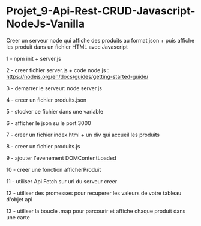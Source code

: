 # Projet_9-Api-Rest-CRUD-Javascript-NodeJs-Vanilla

Creer un serveur node qui affiche des produits au format json + puis affiche les produit dans un fichier HTML avec Javascript

1 - npm init + server.js

2 - creer fichier server.js + code node js : https://nodejs.org/en/docs/guides/getting-started-guide/

3 - demarrer le serveur: node server.js

4 - creer un fichier produits.json

5 - stocker ce fichier dans une variable

6 - afficher le json su le port 3000

7 - creer un fichier index.html + un div qui accueil les produits

8 - creer un fichier produits.js

9 - ajouter l'evenement DOMContentLoaded

10 - creer une fonction afficherProduit

11 - utiliser Api Fetch sur url du serveur creer

12 - utiliser des promesses pour recuperer les valeurs de votre tableau d'objet api

13 - utiliser la boucle .map pour parcourir et affiche chaque produit dans une carte
